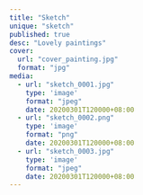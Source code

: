 ```yaml
---
title: "Sketch"
unique: "sketch"
published: true
desc: "Lovely paintings"
cover:
  url: "cover_painting.jpg"
  format: "jpg"
media:
  - url: "sketch_0001.jpg"
    type: 'image'
    format: "jpeg"
    date: 20200301T120000+08:00
  - url: "sketch_0002.png"
    type: 'image'
    format: "png"
    date: 20200301T120000+08:00
  - url: "sketch_0003.jpg"
    type: 'image'
    format: "jpeg"
    date: 20200301T120000+08:00
---
```

